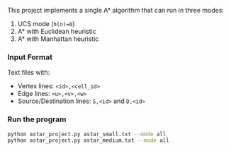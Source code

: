 This project implements a single A* algorithm that can run in three modes:

1. UCS mode (`h(n)=0`)
2. A* with Euclidean heuristic
3. A* with Manhattan heuristic

### Input Format
Text files with:
- Vertex lines: `<id>,<cell_id>`
- Edge lines: `<u>,<v>,<w>`
- Source/Destination lines: `S,<id>` and `D,<id>`

### Run the program
```bash
python astar_project.py astar_small.txt --mode all
python astar_project.py astar_medium.txt --mode all
